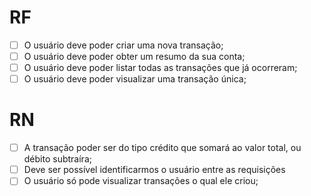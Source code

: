 # RF

- [ ] O usuário deve poder criar uma nova transação;
- [ ] O usuário deve poder obter um resumo da sua conta;
- [ ] O usuário deve poder listar todas as transações que já ocorreram;
- [ ] O usuário deve poder visualizar uma transação única;

# RN

- [ ] A transação poder ser do tipo crédito que somará ao valor total, ou débito subtraíra;
- [ ] Deve ser possível identificarmos o usuário entre as requisições
- [ ]  O usuário só pode visualizar transações o qual ele criou;